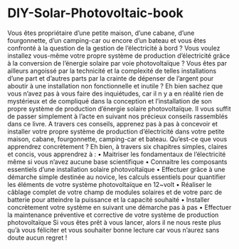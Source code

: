 # DIY-Solar-Photovoltaic-book
Vous êtes propriétaire d’une  petite maison, d’une cabane, d’une fourgonnette, d’un camping-car ou encore d’un bateau et vous êtes confronté à la question de la gestion de l’électricité à bord ?
Vous voulez installez vous-même votre propre système de production d’électricité grâce à la conversion de l’énergie solaire par voie photovoltaïque ?
Vous êtes par ailleurs angoissé par la technicité et la complexité de telles installations d’une part et d’autres parts par la crainte de dépenser de l’argent pour aboutir à une installation non fonctionnelle et inutile ?
Eh bien sachez que vous n’avez pas à vous faire des inquiétudes, car il n y a en réalité rien de mystérieux et de compliqué dans la conception et l’installation de son propre système de production d’énergie solaire photovoltaïque. Il vous suffit de passer simplement à l’acte en suivant nos précieux conseils rassemblés dans ce livre.
A travers ces conseils, apprenez pas à pas à concevoir et installer votre propre système de production d’électricité dans votre petite maison, cabane, fourgonnette,  camping-car et bateau.
Qu’est-ce que vous apprendrez concrètement ?
Eh bien, à travers six chapitres simples, claires et concis, vous apprendrez à :
    • Maitriser les fondamentaux de l’électricité même si vous n’avez aucune base scientifique
    • Connaitre les composants essentiels d’une installation solaire photovoltaïque
    • Effectuer grâce à une démarche simple destinée au novice, les calculs essentiels pour quantifier les éléments de votre système photovoltaïque en  12~volt
    • Réaliser le câblage complet de votre champ de modules solaires et de votre parc de batterie pour atteindre la puissance et la capacité souhaité
    • Installer concrètement votre système en suivant une démarche pas à pas
    • Effectuer la maintenance préventive et corrective de votre système de production photovoltaïque
Si vous êtes prêt à vous lancer, alors il ne nous reste plus qu’à vous féliciter et vous souhaiter bonne lecture car vous n’aurez sans doute aucun regret !
